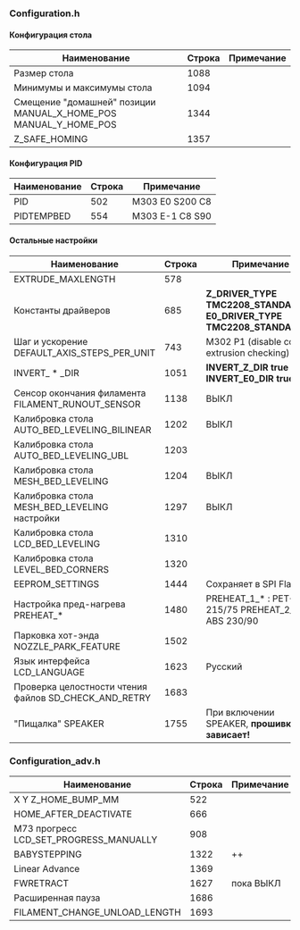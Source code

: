 ### Configuration.h
#### Конфигурация стола
  Наименование                                                      |Строка |Примечание
  ------------------------------------------------------------------|-------|----------
  Размер стола                                                      |   1088|
  Минимумы и максимумы стола                                        |   1094|
  Смещение "домашней" позиции MANUAL_X_HOME_POS MANUAL_Y_HOME_POS   |   1344|
  Z_SAFE_HOMING                                                     |   1357|
#### Конфигурация PID
  Наименование                                                      |Строка |Примечание
  ------------------------------------------------------------------|-------|----------
  PID                                                               |    502|M303 E0 S200 C8
  PIDTEMPBED                                                        |    554|M303 E-1 C8 S90
#### Остальные настройки
  Наименование                                                      |Строка |Примечание
  ------------------------------------------------------------------|-------|----------
  EXTRUDE_MAXLENGTH                                                 |    578|
  Константы драйверов                                               |    685|**Z_DRIVER_TYPE  TMC2208_STANDALONE** **E0_DRIVER_TYPE TMC2208_STANDALONE**
  Шаг и ускорение DEFAULT_AXIS_STEPS_PER_UNIT                       |    743|M302 P1 (disable cold extrusion checking)
  INVERT_ * _DIR                                                    |   1051|**INVERT_Z_DIR true** **INVERT_E0_DIR true**
  Сенсор окончания филамента FILAMENT_RUNOUT_SENSOR                 |   1138|ВЫКЛ
  Калибровка стола AUTO_BED_LEVELING_BILINEAR                       |   1202|ВЫКЛ
  Калибровка стола AUTO_BED_LEVELING_UBL                            |   1203|
  Калибровка стола MESH_BED_LEVELING                                |   1204|ВЫКЛ
  Калибровка стола MESH_BED_LEVELING настройки                      |   1297|ВЫКЛ
  Калибровка стола LCD_BED_LEVELING                                 |   1310|
  Калибровка стола LEVEL_BED_CORNERS                                |   1320|
  EEPROM_SETTINGS                                                   |   1444|Сохраняет в SPI Flash
  Настройка пред-нагрева PREHEAT_*                                  |   1480|PREHEAT_1_* : PET-G 215/75 PREHEAT_2_* : ABS 230/90
  Парковка хот-энда NOZZLE_PARK_FEATURE                             |   1502|
  Язык интерфейса LCD_LANGUAGE                                      |   1623|Русский
  Проверка целостности чтения файлов SD_CHECK_AND_RETRY             |   1683|
  "Пищалка" SPEAKER                                                 |   1755|При включении SPEAKER, **прошивка зависает!**
  
  
### Configuration_adv.h
  Наименование                                                      |Строка |Примечание
  ------------------------------------------------------------------|-------|----------
  X Y Z_HOME_BUMP_MM                                                |    522|
  HOME_AFTER_DEACTIVATE                                             |    666|
  M73 прогресс LCD_SET_PROGRESS_MANUALLY                            |    908|
  BABYSTEPPING                                                      |   1322|++
  Linear Advance                                                    |   1369|
  FWRETRACT                                                         |   1627|пока ВЫКЛ
  Расширенная пауза                                                 |   1686|
  FILAMENT_CHANGE_UNLOAD_LENGTH                                     |   1693|
